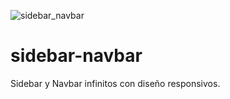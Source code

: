 ![sidebar_navbar](https://user-images.githubusercontent.com/97413969/225398244-1ce27b67-7f2d-4391-8a46-32c13aa08d73.PNG)
# sidebar-navbar
Sidebar y Navbar infinitos con diseño responsivos.
